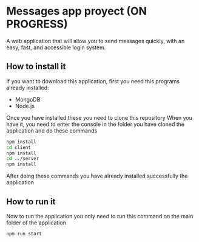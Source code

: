 # Messages app proyect (ON PROGRESS)

A web application that will allow you to send messages quickly, with an easy, fast, and accessible login system. 

## How to install it

If you want to download this application, first you need this programs already installed:

- MongoDB
- Node.js

Once you have installed these you need to clone this repository
When you have it, you need to enter the console in the folder you have cloned the application and do these commands

````bash
npm install
cd client
npm install
cd ../server
npm install
````

After doing these commands you have already installed successfully the application

## How to run it

Now to run the application you only need to run this command on the main folder of the application

```bash
npm run start
````